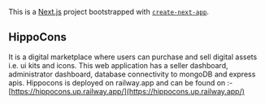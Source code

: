 This is a [Next.js](https://nextjs.org/) project bootstrapped with [`create-next-app`](https://github.com/vercel/next.js/tree/canary/packages/create-next-app).

## HippoCons

It is a digital marketplace where users can purchase and sell digital assets i.e. ui kits and icons.
This web application has a seller dashboard, administrator dashboard, database connectivity to mongoDB and express apis.
Hippocons is deployed on railway.app and can be found on :- [https://hippocons.up.railway.app/](https://hippocons.up.railway.app/)
